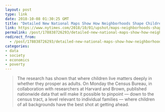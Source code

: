 ```yaml
---
layout: post
type: link
date: 2018-10-08 01:30:25 GMT
title: "Detailed New National Maps Show How Neighborhoods Shape Children for Life"
link: https://www.nytimes.com/2018/10/01/upshot/maps-neighborhoods-shape-child-poverty.html
permalink: /post/178838726293/detailed-new-national-maps-show-how-neighborhoods
redirect_from: 
  - /post/178838726293/detailed-new-national-maps-show-how-neighborhoods
categories:
- data
- society
- economics
- poverty
---
```

<blockquote>The research has shown that where children live matters deeply in whether they prosper as adults. On Monday the Census Bureau, in collaboration with researchers at Harvard and Brown, published nationwide data that will make it possible to pinpoint — down to the census tract, a level relevant to individual families — where children of all backgrounds have the best shot at getting ahead.</blockquote>